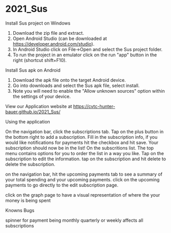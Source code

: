 # 2021_Sus

Install Sus project on Windows

1. Download the zip file and extract.
2. Open Android Studio (can be downloaded at https://developer.android.com/studio).
3. In Android Studio click on File->Open and select the Sus project folder.
4. To run the project in an emulator click on the run "app" button in the right (shortcut shift+F10).

Install Sus apk on Android

1. Download the apk file onto the target Android device.
2. Go into downloads and select the Sus apk file, select install.
3. Note you will need to enable the "Allow unknown sources" option within the settings of your device.

View our Application website at https://cvtc-hunter-bauer.github.io/2021_Sus/

Using the application

On the navigation bar, click the subscriptions tab.
Tap on the plus button in the bottom right to add a subscription.
Fill in the subscription info, if you would like notifications for payments hit the checkbox and hit save. Your subscription should now be in the list!
On the subscritions list. The top menu contains options for you to order the list in a way you like.
Tap on the subscription to edit the information.
tap on the subscription and hit delete to delete the subscription. 

on the navigation bar, hit the upcoming payments tab to see a summary of your total spending and your upcoming payments.
click on the upcoming payments to go directly to the edit subscription page.

click on the graph page to have a visual representation of where the your money is being spent

Knowns Bugs

spinner for payment being monthly quarterly or weekly affects all subscriptions 

